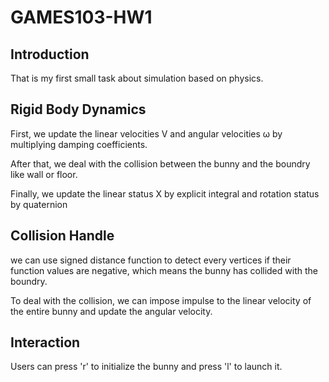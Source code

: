 # GAMES103-HW1

## Introduction
That is my first small task about simulation based on physics.

## Rigid Body Dynamics
First, we update the linear velocities V and angular velocities ω by multiplying damping coefficients.

After that, we deal with the collision between the bunny and the boundry like wall or floor.

Finally, we update the linear status X by explicit integral and rotation status by quaternion

## Collision Handle
we can use signed distance function to detect every vertices if their function values are negative, which means the bunny has collided with the boundry. 

To deal with the collision, we can impose impulse to the linear velocity of the entire bunny and update the angular velocity. 

## Interaction
Users can press 'r' to initialize the bunny and press 'l' to launch it. 
